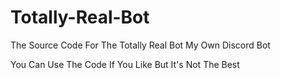 # Totally-Real-Bot

The Source Code For The Totally Real Bot My Own Discord Bot

You Can Use The Code If You Like But It's Not The Best

